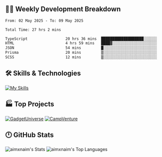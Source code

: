 

## 🧑‍💻 Weekly Development Breakdown

<!--START_SECTION:waka-->

```txt
From: 02 May 2025 - To: 09 May 2025

Total Time: 27 hrs 2 mins

TypeScript                 20 hrs 36 mins  ███████████████████░░░░░░   76.18 %
HTML                       4 hrs 59 mins   ████▓░░░░░░░░░░░░░░░░░░░░   18.44 %
JSON                       54 mins         █░░░░░░░░░░░░░░░░░░░░░░░░   03.34 %
Prisma                     20 mins         ▒░░░░░░░░░░░░░░░░░░░░░░░░   01.23 %
SCSS                       12 mins         ▒░░░░░░░░░░░░░░░░░░░░░░░░   00.77 %
```

<!--END_SECTION:waka-->

## 🛠️ Skills & Technologies

[![My Skills](https://skillicons.dev/icons?i=angular,react,docker,mongodb,nodejs,express,github,bootstrap,prisma,postman,postgres&perline=8)](https://skillicons.dev)

## 🏭 Top Projects

[![GadgetUniverse](https://github-readme-stats.vercel.app/api/pin/?username=aimxnaim&repo=GadgetUniverse&theme=dark)](https://github.com/aimxnaim/GadgetUniverse)
[![CampVenture](https://github-readme-stats.vercel.app/api/pin/?username=aimxnaim&repo=CampVenture&theme=dark)](https://github.com/aimxnaim/CampVenture)

## 🕛 GitHub Stats

![aimxnaim's Stats](https://github-readme-stats.vercel.app/api?username=aimxnaim&theme=tokyonight&show_icons=true&hide_border=true&count_private=true)
![aimxnaim's Top Languages](https://github-readme-stats.vercel.app/api/top-langs/?username=aimxnaim&theme=tokyonight&show_icons=true&hide_border=true&layout=compact)




